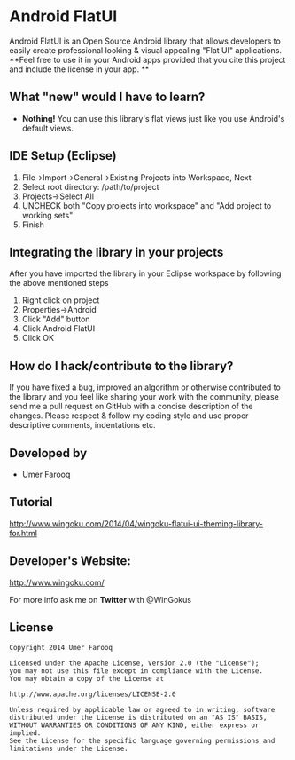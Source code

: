 Android FlatUI
==============

Android FlatUI is an Open Source Android library that allows developers to easily create professional looking &amp; visual appealing "Flat UI" applications. **Feel free to use it in your Android apps provided that you cite this project and include the license in your app. **


What "new" would I have to learn?
----------------------------------

* **Nothing!** You can use this library's flat views just like you use Android's default views.


IDE Setup (Eclipse)
---------

1. File->Import->General->Existing Projects into Workspace, Next
2. Select root directory: /path/to/project
3. Projects->Select All
4. UNCHECK both "Copy projects into workspace" and "Add project to working sets"
5. Finish

Integrating the library in your projects
------------------------------------------

After you have imported the library in your Eclipse workspace by following the above mentioned steps
1. Right click on project
2. Properties->Android
3. Click "Add" button
4. Click Android FlatUI
5. Click OK


How do I hack/contribute to the library?
-----------------------------------------

If you have fixed a bug, improved an algorithm or otherwise contributed to the library and you feel like sharing your work with the community, please send me a pull request on GitHub with a concise description of the changes. Please respect & follow my coding style and use proper descriptive comments, indentations etc.

Developed by
----------

* Umer Farooq


Tutorial
---------

http://www.wingoku.com/2014/04/wingoku-flatui-ui-theming-library-for.html

Developer's Website:
---------------------

http://www.wingoku.com/


For more info ask me on **Twitter** with @WinGokus


License
-------

    Copyright 2014 Umer Farooq
    
    Licensed under the Apache License, Version 2.0 (the "License");
    you may not use this file except in compliance with the License.
    You may obtain a copy of the License at
    
    http://www.apache.org/licenses/LICENSE-2.0
    
    Unless required by applicable law or agreed to in writing, software
    distributed under the License is distributed on an "AS IS" BASIS,
    WITHOUT WARRANTIES OR CONDITIONS OF ANY KIND, either express or implied.
    See the License for the specific language governing permissions and
    limitations under the License.
